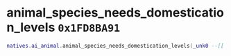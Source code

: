 # animal_species_needs_domestication_levels `0x1FD8BA91`

```lua
natives.ai_animal.animal_species_needs_domestication_levels(_unk0 --[[ number ]])
```